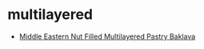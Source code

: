 # multilayered

 * [Middle Eastern Nut Filled Multilayered Pastry Baklava](../index/m/middle-eastern-nut-filled-multilayered-pastry-baklava-103991.json)
